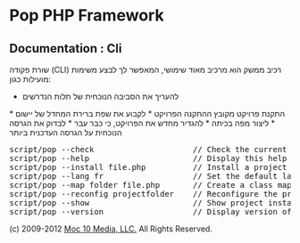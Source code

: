Pop PHP Framework
=================

Documentation : Cli
-------------------

שורת פקודה (CLI) רכיב ממשק הוא מרכיב מאוד שימושי, המאפשר לך לבצע משימות מועילות כגון:


* להעריך את הסביבה הנוכחית של תלות הנדרשים
</li>
* התקנת פרויקט מקובץ ההתקנה הפרויקט
</li>
* לקבוע את שפת ברירת המחדל של יישום
</li>
* ליצור מפה בכיתה
</li>
* להגדיר מחדש את הפרויקט, כי כבר עבר
</li>
* לבדוק את הגרסה הנוכחית על הגרסה העדכנית ביותר
</li>

<pre>
script/pop --check                     // Check the current configuration for required dependencies
script/pop --help                      // Display this help
script/pop --install file.php          // Install a project based on the install file specified
script/pop --lang fr                   // Set the default language for the project
script/pop --map folder file.php       // Create a class map file from the source folder and save to the output file
script/pop --reconfig projectfolder    // Reconfigure the project based on the new location of the project
script/pop --show                      // Show project install instructions
script/pop --version                   // Display version of Pop PHP Framework and latest available
</pre>

(c) 2009-2012 [Moc 10 Media, LLC.](http://www.moc10media.com) All Rights Reserved.
